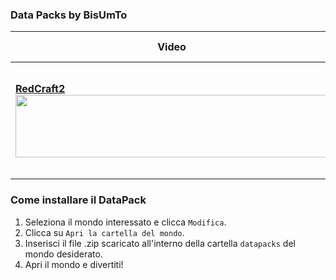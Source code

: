 ### Data Packs by BisUmTo

|Video|Download & Descrizione|
|---|---|
|[**RedCraft2**<br/><img src="https://github.com/BisUmTo/DataPacks/RedCraft2/_sources/image.jpeg" width="500" height="100">](https://youtu.be/KVIxcL8rNC8)|<br/>[**⇩** Download ExtendedPistons.zip](https://minhaskamal.github.io/DownGit/#/home?url=https://github.com/BisUmTo/DataPacks/RedCraft2&rootDirectory=false)<br/>Datapack ufficiale della RedCraft 2. Per scoprire il suo contentuo visita il sito [bisumto.it/redcraft2](https://bisumto.it/redcraft2)|

### Come installare il DataPack
1. Seleziona il mondo interessato e clicca `Modifica`.
2. Clicca su `Apri la cartella del mondo`.
3. Inserisci il file .zip scaricato all'interno della cartella `datapacks` del mondo desiderato.
4. Apri il mondo e divertiti!
